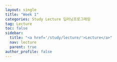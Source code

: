 ```yaml
---
layout: single
title: "Week 1"
categories: Study Lecture 딥러닝프로그래밍
tag: Lecture
toc: false
sidebar:
  title: "<a href='/study/lecture/'>Lecture</a>"
  nav: lecture
  parent: true
author_profile: false
---
```

<!-- [Week 1.ipynb](https://colab.research.google.com/drive/1zsyi8fF0CSsN0KKe49xW3_RvW0r6HQEe?usp=sharing){:target="_blank"}{: .btn .btn--success} -->

<script src="https://gist.github.com/asungajinli/951e193fc5e741f7f2fb7eb2ffcc1767.js"></script>